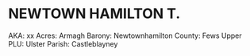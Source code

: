 # NEWTOWN HAMILTON T.

AKA: xx
Acres: Armagh
Barony: Newtownhamilton
County: Fews Upper
PLU: Ulster
Parish: Castleblayney